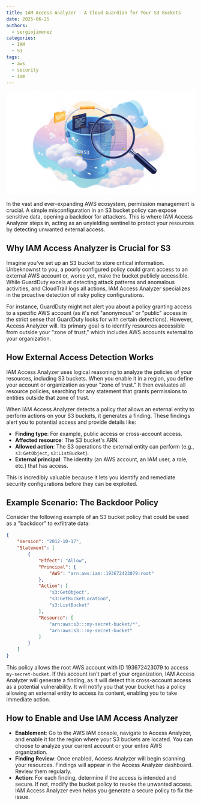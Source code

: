 ```yaml
---
title: IAM Access Analyzer - A Cloud Guardian for Your S3 Buckets
date: 2025-06-25
authors:
  - sergiojimenez
categories:
  - IAM
  - S3
tags:
  - aws
  - security
  - iam 
---
```


<p align="center">
  <img src="/../assets/images/iam-access-analyzer.png" alt="IAM Access Analyzer" width="700"/>
</p>

In the vast and ever-expanding AWS ecosystem, permission management is crucial. A simple misconfiguration in an S3 bucket policy can expose sensitive data, opening a backdoor for attackers. This is where IAM Access Analyzer steps in, acting as an unyielding sentinel to protect your resources by detecting unwanted external access.

<!-- more -->

## Why IAM Access Analyzer is Crucial for S3

Imagine you've set up an S3 bucket to store critical information. Unbeknownst to you, a poorly configured policy could grant access to an external AWS account or, worse yet, make the bucket publicly accessible. While GuardDuty excels at detecting attack patterns and anomalous activities, and CloudTrail logs all actions, IAM Access Analyzer specializes in the proactive detection of risky policy configurations.

For instance, GuardDuty might not alert you about a policy granting access to a specific AWS account (as it's not "anonymous" or "public" access in the strict sense that GuardDuty looks for with certain detections). However, Access Analyzer will. Its primary goal is to identify resources accessible from outside your "zone of trust," which includes AWS accounts external to your organization.

## How External Access Detection Works

IAM Access Analyzer uses logical reasoning to analyze the policies of your resources, including S3 buckets. When you enable it in a region, you define your account or organization as your "zone of trust." It then evaluates all resource policies, searching for any statement that grants permissions to entities outside that zone of trust.

When IAM Access Analyzer detects a policy that allows an external entity to perform actions on your S3 buckets, it generates a finding. These findings alert you to potential access and provide details like:

*   **Finding type**: For example, public access or cross-account access.
*   **Affected resource**: The S3 bucket's ARN.
*   **Allowed action**: The S3 operations the external entity can perform (e.g., `s3:GetObject`, `s3:ListBucket`).
*   **External principal**: The identity (an AWS account, an IAM user, a role, etc.) that has access.

This is incredibly valuable because it lets you identify and remediate security configurations before they can be exploited.

## Example Scenario: The Backdoor Policy

Consider the following example of an S3 bucket policy that could be used as a "backdoor" to exfiltrate data:

```json
{
    "Version": "2012-10-17",
    "Statement": [
        {
            "Effect": "Allow",
            "Principal": {
                "AWS": "arn:aws:iam::193672423079:root"
            },
            "Action": [
                "s3:GetObject",
                "s3:GetBucketLocation",
                "s3:ListBucket"
            ],
            "Resource": [
                "arn:aws:s3:::my-secret-bucket/*",
                "arn:aws:s3:::my-secret-bucket"
            ]
        }
    ]
}
```

This policy allows the root AWS account with ID 193672423079 to access `my-secret-bucket`. If this account isn't part of your organization, IAM Access Analyzer will generate a finding, as it will detect this cross-account access as a potential vulnerability. It will notify you that your bucket has a policy allowing an external entity to access its content, enabling you to take immediate action.

## How to Enable and Use IAM Access Analyzer

*   **Enablement**: Go to the AWS IAM console, navigate to Access Analyzer, and enable it for the region where your S3 buckets are located. You can choose to analyze your current account or your entire AWS organization.
*   **Finding Review**: Once enabled, Access Analyzer will begin scanning your resources. Findings will appear in the Access Analyzer dashboard. Review them regularly.
*   **Action**: For each finding, determine if the access is intended and secure. If not, modify the bucket policy to revoke the unwanted access. IAM Access Analyzer even helps you generate a secure policy to fix the issue.
